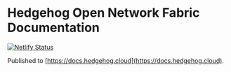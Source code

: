 # Hedgehog Open Network Fabric Documentation

[![Netlify Status](https://api.netlify.com/api/v1/badges/76ba2fb4-b33a-4f0f-b81d-c61e3b603bc9/deploy-status)](https://app.netlify.com/sites/hedgehog-docs/deploys)

Published to [https://docs.hedgehog.cloud](https://docs.hedgehog.cloud).
